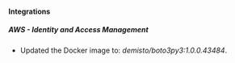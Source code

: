 #### Integrations
##### AWS - Identity and Access Management
- Updated the Docker image to: *demisto/boto3py3:1.0.0.43484*.

